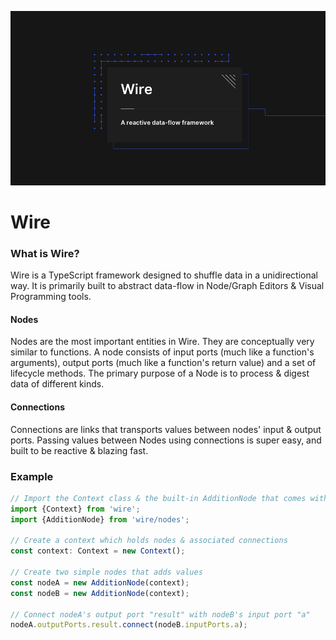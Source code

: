 
![Wire](banner.png)

# Wire

### What is Wire?
Wire is a TypeScript framework designed to shuffle data in a unidirectional way.
It is primarily built to abstract data-flow in Node/Graph Editors & Visual Programming tools.

#### Nodes
Nodes are the most important entities in Wire. They are conceptually very similar to functions. A node consists of
input ports (much like a function's arguments), output ports (much like a function's return value) and a set of lifecycle
methods. The primary purpose of a Node is to process & digest data of different kinds.

#### Connections
Connections are links that transports values between nodes' input & output ports. Passing values between Nodes using
connections is super easy, and built to be reactive & blazing fast.

### Example
```typescript
// Import the Context class & the built-in AdditionNode that comes with Wire by default
import {Context} from 'wire';
import {AdditionNode} from 'wire/nodes';

// Create a context which holds nodes & associated connections
const context: Context = new Context();

// Create two simple nodes that adds values
const nodeA = new AdditionNode(context);
const nodeB = new AdditionNode(context);

// Connect nodeA's output port "result" with nodeB's input port "a"
nodeA.outputPorts.result.connect(nodeB.inputPorts.a);
```
